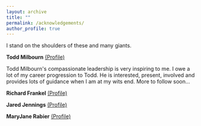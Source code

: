 ```yaml
---
layout: archive
title: ""
permalink: /acknowledgements/
author_profile: true
---
```


I stand on the shoulders of these and many giants.

**Todd Milbourn** [(Profile)](https://olin.wustl.edu/faculty/todd-milbourn) <br>

Todd Milbourn's compassionate leadership is very inspiring to me.  I owe a lot of my career progression to Todd. He is interested, present, involved and provides lots of guidance when I am at my wits end. More to follow soon...

**Richard Frankel** [(Profile)](https://olin.wustl.edu/faculty/richard-frankel) <br>
 


**Jared Jennings** [(Profile)](https://olin.wustl.edu/faculty/jared-jennings) <br>



**MaryJane Rabier** [(Profile)](https://olin.wustl.edu/faculty/maryjane-rabier) <br>



